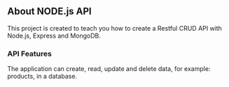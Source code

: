 ## About NODE.js API
This project is created to teach you how to create a Restful CRUD API with Node.js, Express and MongoDB.
### API Features
The application can create, read, update 
and delete data, for example: products, in a database. 
